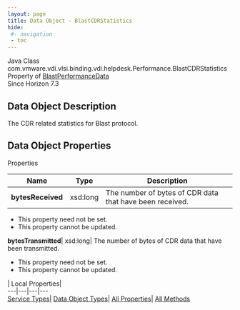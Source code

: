 ```yaml
---
layout: page
title: Data Object - BlastCDRStatistics
hide:
 #- navigation
 - toc
---
```






Java Class
    com.vmware.vdi.vlsi.binding.vdi.helpdesk.Performance.BlastCDRStatistics  
Property of
     [BlastPerformanceData](vdi.helpdesk.Performance.BlastPerformanceData.md#field_detail)  
Since 
    Horizon 7.3

## Data Object Description 

The CDR related statistics for Blast protocol. 

## Data Object Properties

Properties

Name |  Type |  Description   
---|---|---  
**bytesReceived**|  xsd:long|  The number of bytes of CDR data that have been received.   


* This property need not be set.
* This property cannot be updated.

  
**bytesTransmitted**|  xsd:long|  The number of bytes of CDR data that have been transmitted.   


* This property need not be set.
* This property cannot be updated.

  
  
  
 | Local Properties|   
---|---|---|---  
[Service Types](index-mo_types.md)| [Data Object Types](index-do_types.md)| [All Properties](index-properties.md)| [All Methods](index-methods.md)  
  
  

